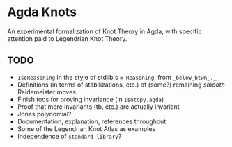 # Agda Knots

An experimental formalization of Knot Theory in Agda, with specific attention paid to Legendrian Knot Theory.

## TODO

- `IsoReasoning` in the style of stdlib's `≡-Reasoning`, from `_below_btwn_,_`
- Definitions (in terms of stabilizations, etc.) of (some?) remaining *smooth* Reidemeister moves
- Finish toos for proving invariance (in `Isotopy.agda`)
- Proof that more invariants (tb, etc.) are actually invariant
- Jones polynomial?
- Documentation, explanation, references throughout
- Some of the Legendrian Knot Atlas as examples
- Independence of `standard-library`?
